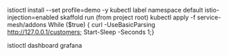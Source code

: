 istioctl install --set profile=demo -y
kubectl label namespace default istio-injection=enabled
skaffold run (from project root)
kubectl apply -f service-mesh/addons
While ($true) { curl -UseBasicParsing http://127.0.0.1/customers; Start-Sleep -Seconds 1;}

istioctl dashboard grafana